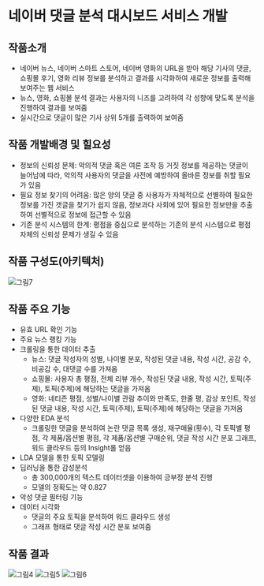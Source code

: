 # 네이버 댓글 분석 대시보드 서비스 개발
## 작품소개
- 네이버 뉴스, 네이버 스마트 스토어, 네이버 영화의 URL을 받아 해당 기사의 댓글, 쇼핑몰 후기, 영화 리뷰 정보를 분석하고 결과를 시각화하여 새로운 정보를 출력해 보여주는 웹 서비스
- 뉴스, 영화, 쇼핑몰 분석 결과는 사용자의 니즈를 고려하여 각 성향에 맞도록 분석을 진행하여 결과를 보여줌
- 실시간으로 댓글이 많은 기사 상위 5개를 출력하여 보여줌

## 작품 개발배경 및 힐요성
- 정보의 신뢰성 문제: 악의적 댓글 혹은 여론 조작 등 거짓 정보를 제공하는 댓글이 늘어남에 따라, 악의적 사용자의 댓글을 사전에 예방하여 올바른 정보를 취할 필요가 있음
- 필요 정보 찾기의 어려움: 많은 양의 댓글 중 사용자가 자체적으로 선별하여 필요한 정보를 가진 갯글을 찾기가 쉽지 않음, 정보과다 사회에 있어 필요한 정보만을 추출하여 선별적으로 정보에 접근할 수 있음
- 기존 분석 시스템의 한계: 평점을 중심으로 분석하는 기존의 분석 시스템으로 평점 자체의 신뢰성 문제가 생길 수 있음

## 작품 구성도(아키텍처)
![그림7](https://user-images.githubusercontent.com/108854903/212528896-9cf57cbf-105e-4298-8c26-d589d8bbedd5.png)

## 작품 주요 기능
- 유효 URL 확인 기능
- 주요 뉴스 랭킹 기능
- 크롤링을 통한 데이터 추출
  - 뉴스: 댓글 작성자의 성별, 나이별 분포, 작성된 댓글 내용, 작성 시간, 공감 수, 비공감 수, 대댓글 수를 가져옴
  - 쇼핑몰: 사용자 총 평점, 전체 리뷰 개수, 작성된 댓글 내용, 작성 시간, 토픽(주제), 토픽(주제)에 해당하는 댓글을 가져옴
  - 영화: 네티즌 평점, 성별/나이별 관람 추이와 만족도, 한줄 평, 감상 포인트, 작성된 댓글 내용, 작성 시간, 토픽(주제), 토픽(주제)에 해당하는 댓글을 가져옴
- 다양한 EDA 분석
  - 크롤링한 댓글을 분석하여 논란 댓글 목록 생성, 재구매율(횟수), 각 토픽별 평점, 각 제품/옵션별 평점, 각 제품/옵션별 구매순위, 댓글 작성 시간 분포 그래프, 워드 클라우드 등의 Insight롤 얻음
- LDA 모델을 통한 토픽 모델링
- 딥러닝을 통한 감성분석
  - 총 300,000개의 텍스트 데이터셋을 이용하여 긍부정 분석 진행
  - 모델의 정확도는 약 0.827
- 악성 댓글 필터링 기능
- 데이터 시각화
  - 댓글의 주요 토픽을 분석하여 워드 클라우드 생성
  - 그래프 형태로 댓글 작성 시간 분포 보여줌

## 작품 결과
![그림4](https://user-images.githubusercontent.com/108854903/212528888-ff6eddd4-bea2-40d3-b5fe-1b3f5042773b.png)
![그림5](https://user-images.githubusercontent.com/108854903/212528893-fa048e1f-6ea8-4e3c-99b2-4d3b731eb5d6.png)
![그림6](https://user-images.githubusercontent.com/108854903/212528894-62e85272-aabe-421d-84bf-619a4f37591c.png)

